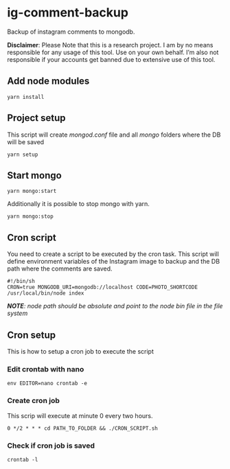 # ig-comment-backup
Backup of instagram comments to mongodb.

**Disclaimer**: Please Note that this is a research project. I am by no means responsible for any usage of this tool. Use on your own behalf. I’m also not responsible if your accounts get banned due to extensive use of this tool.

## Add node modules
```
yarn install
```

## Project setup
This script will create *mongod.conf* file and all *mongo* folders where the DB will be saved
```
yarn setup
```

## Start mongo
```
yarn mongo:start
```

Additionally it is possible to stop mongo with yarn.
```
yarn mongo:stop
```

## Cron script
You need to create a script to be executed by the cron task. This script will define environment variables of the Instagram image to backup and the DB path where the comments are saved.
```
#!/bin/sh
CRON=true MONGODB_URI=mongodb://localhost CODE=PHOTO_SHORTCODE /usr/local/bin/node index
```
*__NOTE__: node path should be absolute and point to the node bin file in the file system*

## Cron setup
This is how to setup a cron job to execute the script

### Edit crontab with nano
```
env EDITOR=nano crontab -e
```

### Create cron job
This scrip will execute at minute 0 every two hours.

```
0 */2 * * * cd PATH_TO_FOLDER && ./CRON_SCRIPT.sh
```

### Check if cron job is saved
```
crontab -l
```